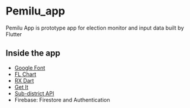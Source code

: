 # Pemilu_app

Pemilu App is prototype app for election monitor and input data built by Flutter

## Inside the app

- [Google Font](https://pub.dev/packages/google_fonts)
- [FL Chart](https://pub.dev/packages/fl_chart)
- [RX Dart](https://pub.dev/packages/rxdart)
- [Get It](https://pub.dev/packages/get_it)
- [Sub-district API](https://dev.farizdotid.com/api/daerahindonesia)
- Firebase: Firestore and Authentication




